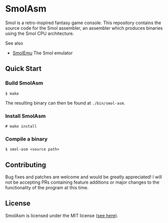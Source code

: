 # SmolAsm

Smol is a retro-inspired fantasy game console.
This repository contains the source code for the Smol assembler,
an assembler which produces binaries using the Smol CPU architecture.

See also
- [SmolEmu](https://github.com/Suirabu/smol-emu)
    The Smol emulator

## Quick Start

### Build SmolAsm

```
$ make
```

The resulting binary can then be found at `./bin/smol-asm`.

### Install SmolAsm

```
# make install
```

### Compile a binary

```
$ smol-asm <source path>
```

## Contributing

Bug fixes and patches are welcome and would be greatly appreciated!
I will not be accepting PRs containing feature additions or major changes to the functionality of the program at this time.


## License

SmolAsm is licensed under the MIT license ([see here](./LICENSE)).
